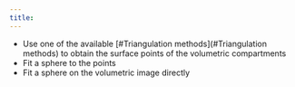 ```yaml
---
title:
---
```


- Use one of the available [#Triangulation methods](#Triangulation methods) to obtain the surface points of the volumetric compartments
- Fit a sphere to the points
- Fit a sphere on the volumetric image directly
